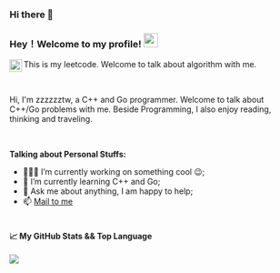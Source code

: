 ### Hi there 👋


### Hey！Welcome to my profile! <img src="https://media.giphy.com/media/hvRJCLFzcasrR4ia7z/giphy.gif" width="25px"> 

<a href="https://leetcode.cn/u/ye-xu-zai-shui-jue/">
  <img align="left" alt="Phoenix's leetcode" width="22px" src="https://cdn.jsdelivr.net/npm/simple-icons@3.12.1/icons/leetcode.svg" />
</a>

This is my leetcode. Welcome to talk about algorithm with me.

<br />

Hi, I'm zzzzzztw, a C++ and Go programmer. Welcome to talk about C++/Go problems with me. Beside Programming, I also enjoy reading, thinking and traveling. 

<br />

**Talking about Personal Stuffs:**

- 👨🏽‍💻 I’m currently working on something cool :wink:;
- 🌱 I’m currently learning C++ and Go;
- 💬 Ask me about anything, I am happy to help;
- 📫 [Mail to me](mailto:1162933894@qq.com)
  <br />
  <br />








#### 📈 My GitHub Stats && Top Language


 <div align="left"> 
 <img src="https://github-readme-stats.vercel.app/api/top-langs/?username=wwwwwwwwt&hide_title=true&hide_border=true&layout=compact&langs_count=6&text_color=000&icon_color=fff&bg_color=0,52fa5a,4dfcff,c64dff&theme=graywhite" /> </div>
